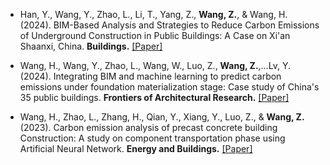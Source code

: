 - Han, Y., Wang, Y., Zhao, L., Li, T., Yang, Z., <strong>Wang, Z.</strong>, & Wang, H. (2024). BIM-Based Analysis and Strategies to Reduce Carbon Emissions of Underground Construction in Public Buildings: A Case on Xi'an Shaanxi, China. <strong>Buildings.</strong> [[Paper]](https://doi.org/10.3390/buildings14072134)

- Wang, H., Wang, Y., Zhao, L., Wang, W., Luo, Z., <strong>Wang, Z.</strong>,…Lv, Y. (2024). Integrating BIM and machine learning to predict carbon emissions under foundation materialization stage: Case study of China's 35 public buildings. <strong>Frontiers of Architectural Research.</strong> [[Paper]](https://doi.org/10.1016/j.foar.2024.02.008)

- Wang, H., Zhao, L., Zhang, H., Qian, Y., Xiang, Y., Luo, Z., & <strong>Wang, Z.</strong> (2023). Carbon emission analysis of precast concrete building Construction: A study on component transportation phase using Artificial Neural Network. <strong>Energy and Buildings.</strong> [[Paper]](https://doi.org/10.1016/j.enbuild.2023.113708)
